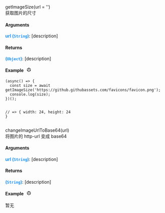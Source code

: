 <div><div id="getimagesize" class="item-method-name" style="margin-top: -65px; padding-top: 65px;"><div class="item-method-name-area">getImageSize(url = '')</div></div><div class="item-method-content"><div>获取图片的尺寸</div><h4>Arguments</h4><div><strong style="color: #1890ff;">url</strong><strong style="color: #1890ff;"> (<code>String</code>)</strong><span>: [description]</span></div><h4>Returns</h4><span><strong style="color: #1890ff;">(<code>Object</code>)</strong><span>: [description]</span></span><h4><span>Example</span><i style="margin-left: 10px; cursor: pointer;" ariaLabel="图标: code" class="anticon anticon-code-sandbox action-showREPL" data-funcname="getImageSize" data-example="120,156,53,142,193,10,194,48,16,68,127,101,233,165,9,72,2,226,169,82,239,158,123,180,30,98,92,55,129,54,41,236,106,81,233,191,107,148,158,222,99,14,51,115,170,148,227,103,242,74,67,123,128,119,159,0,124,78,44,192,241,133,208,130,155,93,20,32,148,227,232,8,187,111,168,234,32,50,113,99,45,69,9,247,139,249,195,49,163,176,241,121,180,55,247,136,165,100,21,51,37,170,245,126,237,206,3,154,33,147,42,11,37,93,180,42,232,147,181,191,15,48,199,171,132,6,182,187,13,4,140,20,164,56,44,213,249,3,54,133,58,42"><svg viewBox="64 64 896 896" focusable="false" data-icon="code-sandbox" width="1em" height="1em" fill="currentColor" aria-hidden="true"><path d="M709.6 210l.4-.2h.2L512 96 313.9 209.8h-.2l.7.3L151.5 304v416L512 928l360.5-208V304l-162.9-94zM482.7 843.6L339.6 761V621.4L210 547.8V372.9l272.7 157.3v313.4zM238.2 321.5l134.7-77.8 138.9 79.7 139.1-79.9 135.2 78-273.9 158-274-158zM814 548.3l-128.8 73.1v139.1l-143.9 83V530.4L814 373.1v175.2z"></path></svg></i></h4><div style="display: none;">暂无</div><pre><code>(<span class="hljs-title function_">async</span>() =&gt; {
  <span class="hljs-keyword">const</span> size = <span class="hljs-keyword">await</span> <span class="hljs-title function_">getImageSize</span>(<span class="hljs-string">&#x27;https://github.githubassets.com/favicons/favicon.png&#x27;</span>);
  <span class="hljs-variable language_">console</span>.<span class="hljs-title function_">log</span>(size);
})();

<span class="hljs-comment">// =&gt; { width: 24, height: 24 }</span></code></pre></div></div>
<div><div id="changeimageurltobase64" class="item-method-name" style="margin-top: -65px; padding-top: 65px;"><div class="item-method-name-area">changeImageUrlToBase64(url)</div></div><div class="item-method-content"><div>将图片的 http-url 变成 base64</div><h4>Arguments</h4><div><strong style="color: #1890ff;">url</strong><strong style="color: #1890ff;"> (<code>String</code>)</strong><span>: [description]</span></div><h4>Returns</h4><span><strong style="color: #1890ff;">(<code>String</code>)</strong><span>: [description]</span></span><h4><span>Example</span><i style="margin-left: 10px; cursor: pointer;" ariaLabel="图标: code" class="anticon anticon-code-sandbox action-showREPL" data-funcname="changeImageUrlToBase64" data-example="120,156,139,142,5,0,1,21,0,185"><svg viewBox="64 64 896 896" focusable="false" data-icon="code-sandbox" width="1em" height="1em" fill="currentColor" aria-hidden="true"><path d="M709.6 210l.4-.2h.2L512 96 313.9 209.8h-.2l.7.3L151.5 304v416L512 928l360.5-208V304l-162.9-94zM482.7 843.6L339.6 761V621.4L210 547.8V372.9l272.7 157.3v313.4zM238.2 321.5l134.7-77.8 138.9 79.7 139.1-79.9 135.2 78-273.9 158-274-158zM814 548.3l-128.8 73.1v139.1l-143.9 83V530.4L814 373.1v175.2z"></path></svg></i></h4><div style="display: block;">暂无</div></div></div>